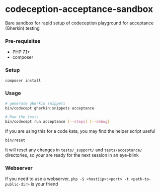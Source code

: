 # codeception-acceptance-sandbox
Bare sandbox for rapid setup of codeception playground for acceptance (Gherkin) testing

### Pre-requisites
- PHP 7.1+
- composer

### Setup
```bash
composer install
```

### Usage

```bash
# generate gherkin snippets
bin/codecept gherkin:snippets acceptance

# Run the tests
bin/codecept run acceptance [--steps] [--debug]
```

If you are using this for a code kata, you may find the helper script useful
```bash
bin/reset
```
It will reset any changes in `tests/_support/` and `tests/acceptance/` directories, so your are ready for the next session in an eye-blink

### Webserver
If you need to use a webserver, `php -S <host|ip>:<port> -t <path-to-public-dir>` is your friend
